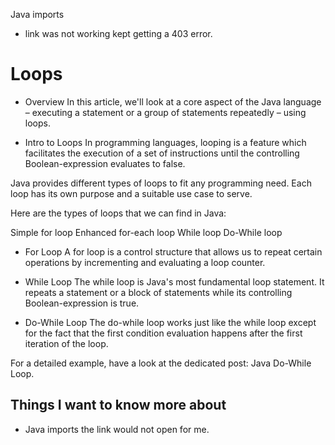  Java imports

- link was not working kept getting a 403 error.



# Loops

-  Overview
In this article, we'll look at a core aspect of the Java language – executing a statement or a group of statements repeatedly – using loops.

- Intro to Loops
In programming languages, looping is a feature which facilitates the execution of a set of instructions until the controlling Boolean-expression evaluates to false.

Java provides different types of loops to fit any programming need. Each loop has its own purpose and a suitable use case to serve.

Here are the types of loops that we can find in Java:

Simple for loop
Enhanced for-each loop
While loop
Do-While loop

- For Loop
A for loop is a control structure that allows us to repeat certain operations by incrementing and evaluating a loop counter.

- While Loop
The while loop is Java's most fundamental loop statement. It repeats a statement or a block of statements while its controlling Boolean-expression is true.

- Do-While Loop
The do-while loop works just like the while loop except for the fact that the first condition evaluation happens after the first iteration of the loop.

For a detailed example, have a look at the dedicated post: Java Do-While Loop.


## Things I want to know more about

- Java imports the link would not open for me.

